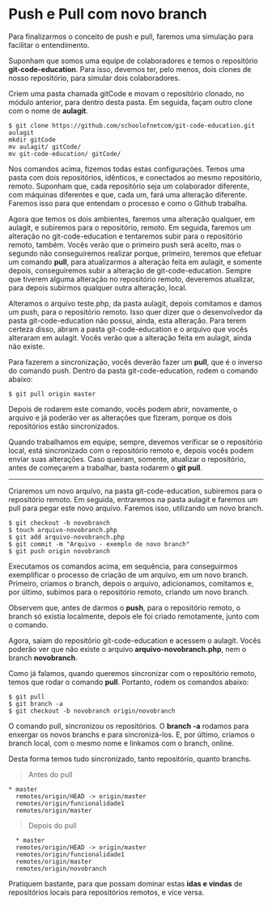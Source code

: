 # Push e Pull com novo branch

Para finalizarmos o conceito de push e pull, faremos uma simulação para facilitar o entendimento.

Suponham que somos uma equipe de colaboradores e temos o repositório **git-code-education**. Para isso, devemos ter, pelo menos, dois clones de nosso repositório, para simular dois colaboradores.

Criem uma pasta chamada gitCode e movam o repositório clonado, no módulo anterior, para dentro desta pasta. Em seguida, façam outro clone com o nome de **aulagit**.

```
$ git clone https://github.com/schoolofnetcom/git-code-education.git aulagit
mkdir gitCode
mv aulagit/ gitCode/
mv git-code-education/ gitCode/
```

Nos comandos acima, fizemos todas estas configurações. Temos uma pasta com dois repositórios, idênticos, e conectados ao mesmo repositório, remoto. Suponham que, cada repositório seja um colaborador diferente, com máquinas diferentes e que, cada um, fará uma alteração diferente. Faremos isso para que entendam o processo e como o Github trabalha.

Agora que temos os dois ambientes, faremos uma alteração qualquer, em aulagit, e subiremos para o repositório, remoto. Em seguida, faremos um alteração no git-code-education e tentaremos subir para o repositório remoto, também. Vocês verão que o primeiro push será aceito, mas o segundo não conseguiremos realizar porque, primeiro, teremos que efetuar um comando **pull**, para atualizarmos a alteração feita em aulagit, e somente depois, conseguiremos subir a alteração de git-code-education. Sempre que tiverem alguma alteração no repositório remoto, deveremos atualizar, para depois subirmos qualquer outra alteração, local.

Alteramos o arquivo teste.php, da pasta aulagit, depois comitamos e damos um push, para o repositório remoto. Isso quer dizer que o desenvolvedor da pasta git-code-education não possui, ainda, esta alteração. Para terem certeza disso, abram a pasta git-code-education e o arquivo que vocês alteraram em aulagit. Vocês verão que a alteração feita em aulagit, ainda não existe.

Para fazerem a sincronização, vocês deverão fazer um **pull**, que é o inverso do comando push. Dentro da pasta git-code-education, rodem o comando abaixo:

`$ git pull origin master`

Depois de rodarem este comando, vocês podem abrir, novamente, o arquivo e já poderão ver as alterações que fizeram, porque os dois repositórios estão sincronizados.

Quando trabalhamos em equipe, sempre, devemos verificar se o repositório local, está sincronizado com o repositório remoto e, depois vocês podem enviar suas alterações. Caso queiram, somente, atualizar o repositório, antes de começarem a trabalhar, basta rodarem o **git pull**.

***

Criaremos um novo arquivo, na pasta git-code-education, subiremos para o repositório remoto. Em seguida, entraremos na pasta aulagit e faremos um pull para pegar este novo arquivo. Faremos isso, utilizando um novo branch.

```
$ git checkout -b novobranch
$ touch arquivo-novobranch.php
$ git add arquivo-novobranch.php
$ git commit -m "Arquivo - exemplo de novo branch"
$ git push origin novobranch
```

Executamos os comandos acima, em sequência, para conseguirmos exemplificar o processo de criação de um arquivo, em um novo branch. Primeiro, criamos o branch, depois o arquivo, adicionamos, comitamos e, por último, subimos para o repositório remoto, criando um novo branch.

Observem que, antes de darmos o **push**, para o repositório remoto, o branch só existia localmente, depois ele foi criado remotamente, junto com o comando.

Agora, saiam do repositório git-code-education e acessem o aulagit. Vocês poderão ver que não existe o arquivo **arquivo-novobranch.php**, nem o branch **novobranch**.

Como já falamos, quando queremos sincronizar com o repositório remoto, temos que rodar o comando **pull**. Portanto, rodem os comandos abaixo:

```
$ git pull
$ git branch -a
$ git checkout -b novobranch origin/novobranch
```

O comando pull, sincronizou os repositórios. O **branch -a** rodamos para enxergar os novos branchs e para sincronizá-los. E, por último, criamos o branch local, com o mesmo nome e linkamos com o branch, online.

Desta forma temos tudo sincronizado, tanto repositório, quanto branchs.

> Antes do pull

```
* master
  remotes/origin/HEAD -> origin/master
  remotes/origin/funcionalidade1
  remotes/origin/master
```

> Depois do pull

```
  * master
  remotes/origin/HEAD -> origin/master
  remotes/origin/funcionalidade1
  remotes/origin/master
  remotes/origin/novobranch
```

Pratiquem bastante, para que possam dominar estas **idas e vindas** de repositórios locais para repositórios remotos, e vice versa.